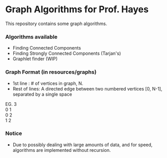 # Graph Algorithms for Prof. Hayes #
This repository contains some graph algorithms.

### Algorithms available ###
- Finding Connected Components
- Finding Strongly Connected Components (Tarjan's)
- Graphlet finder (WIP)

### Graph Format (in resources/graphs) ###
- 1st line     : # of vertices in graph, N.
- Rest of lines: A directed edge between two numbered vertices [0, N-1], separated by a single space

EG.
3   <br/>
0 1 <br/>
0 2 <br/>
1 2 <br/>

### Notice ###
- Due to possibly dealing with large amounts of data, and for speed, algorithms are implemented without recursion.